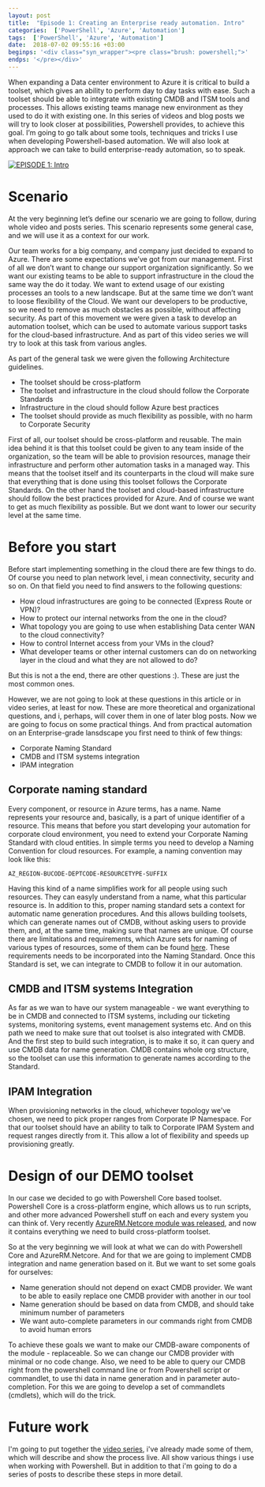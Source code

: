```yaml
---
layout: post
title:  "Episode 1: Creating an Enterprise ready automation. Intro"
categories:  ['PowerShell', 'Azure', 'Automation']
tags:  ['PowerShell', 'Azure', 'Automation']
date:  2018-07-02 09:55:16 +03:00
beginps: '<div class="syn_wrapper"><pre class="brush: powershell;">'
endps: '</pre></div>'
---
```


When expanding  a Data center environment to Azure it is critical to build a toolset, which gives an ability to  perform day to day tasks with ease. Such a toolset should be able to integrate with existing CMDB and ITSM tools and processes. This allows existing teams manage new environment as they used to do it with existing one. In this series of videos and blog posts we will try to look closer at possibilities, Powershell provides, to achieve this goal.
I’m going to go talk about some tools, techniques and tricks I use when developing Powershell-based automation. We will also look at approach we can take to build enterprise-ready automation, so to speak.​

[![EPISODE 1: Intro](http://img.youtube.com/vi/7G8e27SMSZw/0.jpg)](http://www.youtube.com/watch?v=7G8e27SMSZw)

# Scenario

At the very beginning let’s define our scenario we are going to follow, during whole video and posts series. This scenario represents some general case, and we will use it as a context for our work.​

Our team works for a big company, and company just decided to expand to Azure. There are some expectations we’ve got from our management. First of all we don’t want to change our support organization significantly. So we want our existing teams to be able to support infrastructure in the cloud the same way the do it today.  We want to extend usage of our existing processes an tools to a new landscape. But at the same time we don’t want to loose flexibility of the Cloud. We want our developers to be productive, so we need to remove as much obstacles as possible, without affecting security.​
As part of this movement we were given a task to develop an automation toolset, which can be used to automate various support tasks for the cloud-based infrastructure. And as part of this video series we will try to look at this task from various angles.​

As part of the general task we were given the following Architecture guidelines. 

- The toolset should be cross-platform
- The toolset and infrastructure in the cloud should follow the Corporate Standards
- Infrastructure in the cloud should follow Azure best practices
- The toolset should provide as much flexibility as possible, with no harm to Corporate Security

First of all, our toolset should be cross-platform and reusable. The main idea behind it is that this toolset could be given to any team inside of the organization, so the team will be able to provision resources, manage their infrastructure and perform other automation tasks in a managed way. This means that the toolset itself and its counterparts in the cloud will make sure that everything that is done using this toolset follows the Corporate Standards. On the other hand the toolset and cloud-based infrastructure should follow the best practices provided for Azure. And of course we want to get as much flexibility as possible.​ But we dont want to lower our security level at the same time.

# Before you start

Before start implementing something in the cloud there are few things to do. Of course you need to plan network level, i mean connectivity, security and so on. On that field you need to find answers to the following questions:

- How cloud infrastructures are going to be connected (Express Route or VPN)?
- How to protect our internal networks from the one in the cloud?
- What topology you are going to use when establishing Data center WAN to the cloud connectivity?​
- How to control Internet access from your VMs in the cloud?
- What developer teams or other internal customers can do on networking layer in the cloud and what they are not allowed to do?

But this is not a the end, there are other questions :). These are just the most common ones.

However, we are not going to look at these questions in this article or in video series, at least for now. These are more theoretical and organizational questions, and i, perhaps, will cover them in one of later blog posts. Now we are going to focus on some practical things. And from practical automation on an Enterprise-grade lansdscape you first need to think of few things:

- Corporate Naming Standard
- CMDB and ITSM systems integration
- IPAM integration

## Corporate naming standard

Every component, or resource in Azure terms, has a name. Name represents your resource and, basically, is a part of unique identifier of a resource. This means that before you start developing your automation for corporate cloud environment, you need to extend your Corporate Naming Standard with cloud entities. In simple terms you need to develop a Naming Convention for cloud resources. For example, a naming convention may look like this:

```
AZ_REGION-BUCODE-DEPTCODE-RESOURCETYPE-SUFFIX
```

Having this kind of a name simplifies work for all people using such resources. They can easyly understand from a name, what this particular resource is. In addition to this, proper naming standard sets a context for automatic name generation procedures. And this allows building toolsets, which can generate names out of CMDB, without asking users to provide them, and, at the same time, making sure that names are unique. Of course there are limitations and requirements, which Azure sets for naming of various types of resources, some of them can be found [here](https://docs.microsoft.com/en-us/azure/architecture/best-practices/naming-conventions#naming-rules-and-restrictions). These requirements needs to be incorporated into the Naming Standard.
Once this Standard is set, we can integrate to CMDB to follow it in our automation.

## CMDB and ITSM systems Integration

As far as we wan to have our system manageable - we want everything to be in CMDB and connected to ITSM systems, including our ticketing systems, monitoring systems, event management systems etc. And on this path we need to make sure that out toolset is also integrated with CMDB. And the first step to build such integration, is to make it so, it can query and use CMDB data for name generation. CMDB contains whole org structure, so the toolset can use this information to generate names according to the Standard.

## IPAM Integration

When provisioning networks in the cloud, whichever topology we've chosen, we need to pick proper ranges from Corporate IP Namespace. For that our toolset should have an ability to talk to Corporate IPAM System and request ranges directly from it. This allow a lot of flexibility and speeds up provisioning greatly.

# Design of our DEMO toolset

In our case we decided to go with Powershell Core based toolset. Powershell Core is a cross-platform engine, which allows us to run scripts, and other more advanced Powershell stuff on each and every system you can think of. Very recently [AzureRM.Netcore module was released](https://channel9.msdn.com/Shows/Azure-Friday/Cross-Platform-for-Azure-PowerShell), and now it contains everything we need to build cross-platform toolset.

So at the very beginning we will look at what we can do with Powershell Core and AzureRM.Netcore. And for that we are going to implement CMDB integration and name generation based on it. But we want to set some goals for ourselves:

- Name generation should not depend on exact CMDB provider. We want to be able to easily replace one CMDB provider with another in our tool
- Name generation should be based on data from CMDB, and should take minimum number of parameters
- We want auto-complete parameters in our commands right from CMDB to avoid human errors

To achieve these goals we want to make our CMDB-aware components of the module - replaceable. So we can change our CMDB provider with minimal or no code change. Also, we need to be able to query our CMDB right from the powershell command line or from Powershell script or commandlet, to use thi data in name generation and in parameter auto-completion. For this we are going to develop a set of commandlets (cmdlets), which will do the trick.

# Future work
I'm going to put together the [video series](https://youtu.be/7G8e27SMSZw), i've already made some of them, which will describe and show the process live. All show various things i use when working with Powershell. But in addition to that i'm going to do a series of posts to describe these steps in more detail.